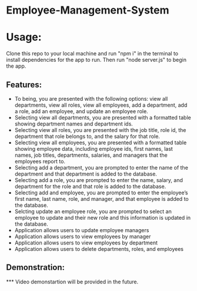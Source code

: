 # Employee-Management-System

# Usage:

Clone this repo to your local machine and run "npm i" in the terminal to install dependencies for the app to run. Then run "node server.js" to begin the app.

## Features:

- To being, you are presented with the following options: view all departments, view all roles, view all employees, add a department, add a role, add an employee, and update an employee role.
- Selecting view all departments, you are presented with a formatted table showing department names and department ids.
- Selecting view all roles, you are presented with the job title, role id, the department that role belongs to, and the salary for that role.
- Selecting view all employees, you are presented with a formatted table showing employee data, including employee ids, first names, last names, job titles, departments, salaries, and managers that the employees report to.
- Selecting add a department, you are prompted to enter the name of the department and that department is added to the database.
- Selecting add a role, you are prompted to enter the name, salary, and department for the role and that role is added to the database.
- Selecting add and employee, you are prompted to enter the employee’s first name, last name, role, and manager, and that employee is added to the database.
- Selcting update an employee role, you are prompted to select an employee to update and their new role and this information is updated in the database.
- Application allows users to update employee managers
- Application allows users to view employees by manager
- Application allows users to view employees by department
- Application allows users to delete departments, roles, and employees

## Demonstration:

\*\*\* Video demonstartion will be provided in the future.
